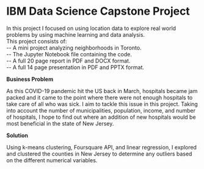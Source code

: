 # IBM Data Science Capstone Project  

In this project I focused on using location data to explore real world problems by using machine learning and data analysis.  
This project consists of:  
-- A mini project analyzing neighborhoods in Toronto.  
-- The Jupyter Notebook file containing the code.  
-- A full 20 page report in PDF and DOCX format.  
-- A full 14 page presentation in PDF and PPTX format.  

**Business Problem**  

As this COVID-19 pandemic hit the US back in March, hospitals became jam packed and it came to the point where there were not enough hospitals to take care of all who was sick.  I aim to tackle this issue in this project. Taking into account the number of municipalities, population, income, and number of hospitals, I hope to find out where an addition of new hospitals would be most beneficial in the state of New Jersey.  

**Solution**  

Using k-means clustering, Foursquare API, and linear regression, I explored and clustered the counties in New Jersey to determine any outliers based on the different numerical variables.  

